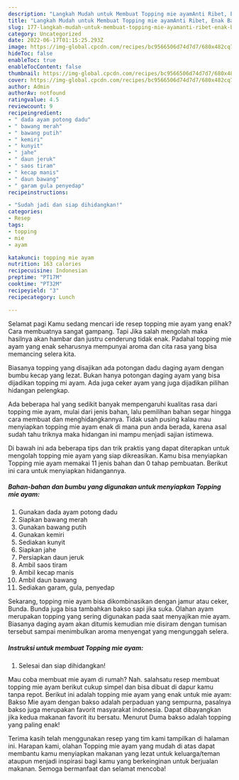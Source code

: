 ```yaml
---
description: "Langkah Mudah untuk Membuat Topping mie ayamAnti Ribet, Enak Banget"
title: "Langkah Mudah untuk Membuat Topping mie ayamAnti Ribet, Enak Banget"
slug: 177-langkah-mudah-untuk-membuat-topping-mie-ayamanti-ribet-enak-banget
category: Uncategorized
date: 2022-06-17T01:15:25.293Z
image: https://img-global.cpcdn.com/recipes/bc9566506d74d7d7/680x482cq70/topping-mie-ayam-foto-resep-utama.jpg
hideToc: false
enableToc: true
enableTocContent: false
thumbnail: https://img-global.cpcdn.com/recipes/bc9566506d74d7d7/680x482cq70/topping-mie-ayam-foto-resep-utama.jpg
cover: https://img-global.cpcdn.com/recipes/bc9566506d74d7d7/680x482cq70/topping-mie-ayam-foto-resep-utama.jpg
author: Admin
authorAv: notfound
ratingvalue: 4.5
reviewcount: 9
recipeingredient:
- " dada ayam potong dadu"
- " bawang merah"
- " bawang putih"
- " kemiri"
- " kunyit"
- " jahe"
- " daun jeruk"
- " saos tiram"
- " kecap manis"
- " daun bawang"
- " garam gula penyedap"
recipeinstructions:

- "Sudah jadi dan siap dihidangkan!"
categories:
- Resep
tags:
- topping
- mie
- ayam

katakunci: topping mie ayam 
nutrition: 163 calories
recipecuisine: Indonesian
preptime: "PT17M"
cooktime: "PT32M"
recipeyield: "3"
recipecategory: Lunch

---
```



Selamat pagi Kamu sedang mencari ide resep topping mie ayam yang enak? Cara membuatnya sangat gampang. Tapi Jika salah mengolah maka hasilnya akan hambar dan justru cenderung tidak enak. Padahal topping mie ayam yang enak seharusnya mempunyai aroma dan cita rasa yang bisa memancing selera kita.


Biasanya topping yang disajikan ada potongan dadu daging ayam dengan bumbu kecap yang lezat. Bukan hanya potongan daging ayam yang bisa dijadikan topping mi ayam. Ada juga ceker ayam yang juga dijadikan pilihan hidangan pelengkap.

Ada beberapa hal yang sedikit banyak mempengaruhi kualitas rasa dari topping mie ayam, mulai dari jenis bahan, lalu pemilihan bahan segar hingga cara membuat dan menghidangkannya. Tidak usah pusing kalau mau menyiapkan topping mie ayam enak di mana pun anda berada, karena asal sudah tahu triknya maka hidangan ini mampu menjadi sajian istimewa.


Di bawah ini ada beberapa tips dan trik praktis yang dapat diterapkan untuk mengolah topping mie ayam yang siap dikreasikan. Kamu bisa menyiapkan Topping mie ayam memakai 11 jenis bahan dan 0 tahap pembuatan. Berikut ini cara untuk menyiapkan hidangannya.

<!--inarticleads1-->

##### Bahan-bahan dan bumbu yang digunakan untuk menyiapkan Topping mie ayam:

1. Gunakan  dada ayam potong dadu
1. Siapkan  bawang merah
1. Gunakan  bawang putih
1. Gunakan  kemiri
1. Sediakan  kunyit
1. Siapkan  jahe
1. Persiapkan  daun jeruk
1. Ambil  saos tiram
1. Ambil  kecap manis
1. Ambil  daun bawang
1. Sediakan  garam, gula, penyedap


Sekarang, topping mie ayam bisa dikombinasikan dengan jamur atau ceker, Bunda. Bunda juga bisa tambahkan bakso sapi jika suka. Olahan ayam merupakan topping yang sering digunakan pada saat menyajikan mie ayam. Biasanya daging ayam akan ditumis kemudian mie disiram dengan tumisan tersebut sampai menimbulkan aroma menyengat yang mengunggah selera. 

<!--inarticleads2-->

##### Instruksi untuk membuat Topping mie ayam:


1. Selesai dan siap dihidangkan!

Mau coba membuat mie ayam di rumah? Nah. salahsatu resep membuat topping mie ayam berikut cukup simpel dan bisa dibuat di dapur kamu tanpa repot. Berikut ini adalah topping mie ayam yang enak untuk mie ayam: Bakso Mie ayam dengan bakso adalah perpaduan yang sempurna, pasalnya bakso juga merupakan favorit masyarakat indonesia. Dapat dibayangkan jika kedua makanan favorit itu bersatu. Menurut Duma bakso adalah topping yang paling enak! 

Terima kasih telah menggunakan resep yang tim kami tampilkan di halaman ini. Harapan kami, olahan Topping mie ayam yang mudah di atas dapat membantu kamu menyiapkan makanan yang lezat untuk keluarga/teman ataupun menjadi inspirasi bagi kamu yang berkeinginan untuk berjualan makanan. Semoga bermanfaat dan selamat mencoba!
